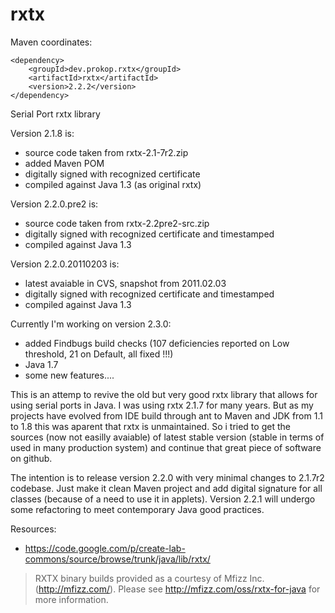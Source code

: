 rxtx
====

Maven coordinates:

```
<dependency>
    <groupId>dev.prokop.rxtx</groupId>
    <artifactId>rxtx</artifactId>
    <version>2.2.2</version>
</dependency>
```

Serial Port rxtx library

Version 2.1.8 is:
 - source code taken from rxtx-2.1-7r2.zip
 - added Maven POM
 - digitally signed with recognized certificate
 - compiled against Java 1.3 (as original rxtx)

 Version 2.2.0.pre2 is:
 - source code taken from rxtx-2.2pre2-src.zip
 - digitally signed with recognized certificate and timestamped
 - compiled against Java 1.3

 Version 2.2.0.20110203 is:
 - latest avaiable in CVS, snapshot from 2011.02.03
 - digitally signed with recognized certificate and timestamped
 - compiled against Java 1.3
 
Currently I'm working on version 2.3.0:
 - added Findbugs build checks (107 deficiencies reported on Low threshold, 21 on Default, all fixed !!!)
 - Java 1.7
 - some new features....

 
This is an attemp to revive the old but very good rxtx library that allows for using serial ports in Java. I was using rxtx 2.1.7 for many years. But as my projects have evolved from IDE build through ant to Maven and JDK from 1.1 to 1.8 this was aparent that rxtx is unmaintained. So i tried to get the sources (now not easilly avaiable) of latest stable version (stable in terms of used in many production system) and continue that great piece of software on github.

The intention is to release version 2.2.0 with very minimal changes to 2.1.7r2 codebase. Just make it clean Maven project and add digital signature for all classes (because of a need to use it in applets). Version 2.2.1 will undergo some refactoring to meet contemporary Java good practices.

Resources:
 * https://code.google.com/p/create-lab-commons/source/browse/trunk/java/lib/rxtx/
 
> RXTX binary builds provided as a courtesy of Mfizz Inc. (http://mfizz.com/).
> Please see http://mfizz.com/oss/rxtx-for-java for more information.
